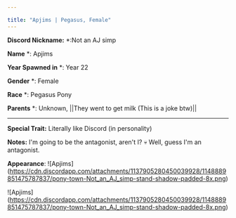 ```yaml
---

title: "Apjims | Pegasus, Female"
---
```


**Discord Nickname:** *:Not an AJ simp

**Name** *: Apjims

**Year Spawned in** *: Year 22

**Gender** *: Female

**Race** *: Pegasus Pony

**Parents** *: Unknown, ||They went to get milk (This is a joke btw)||

---

**Special Trait:** Literally like Discord (in personality)

**Notes:** I'm going to be the antagonist, aren't I? :skull: 
Well, guess I'm an antagonist.

**Appearance**: 
![Apjims] (https://cdn.discordapp.com/attachments/1137905280450039928/1148889851475787837/pony-town-Not_an_AJ_simp-stand-shadow-padded-8x.png)

![Apjims]
(https://cdn.discordapp.com/attachments/1137905280450039928/1148889851475787837/pony-town-Not_an_AJ_simp-stand-shadow-padded-8x.png)
